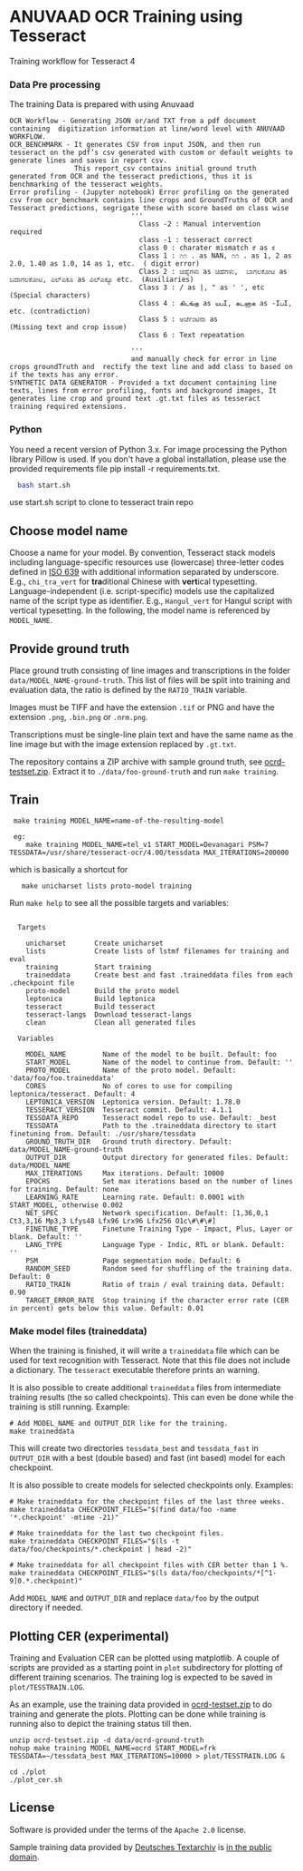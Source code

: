 # ANUVAAD OCR Training using Tesseract

Training workflow for Tesseract 4

### Data Pre processing
The training Data is prepared with using Anuvaad 
```
OCR Workflow - Generating JSON or/and TXT from a pdf document containing  digitization information at line/word level with ANUVAAD WORKFLOW.
OCR_BENCHMARK - It generates CSV from input JSON, and then run tesseract on the pdf’s csv generated with custom or default weights to  generate lines and saves in report csv.
                This report_csv contains initial ground truth generated from OCR and the tesseract predictions, thus it is benchmarking of the tesseract weights. 
Error profiling - (Jupyter notebook) Error profiling on the generated csv from ocr_benchmark contains line crops and GroundTruths of OCR and Tesseract predictions, segrigate these with score based on class wise
                              '''
                                Class -2 : Manual intervention required 
                                class -1 : tesseract correct
                                class 0 : charater mismatch ಕೆ as ಕ
                                Class 1 : ೧೧ . as NAN, ೧೧ . as 1, 2 as 2.0, 1.40 as 1.0, 14 as 1, etc.  ( digit error)
                                Class 2 : ಚಿಹ್ನೆಗಳು as ಚಿಹೆಗಳು,  ಬಾಗಲಕೋಟ as ಬದಾಗಲಕೋಟ, ಎಲ್ಎಕೂ as ಎಲ್‌ಎಕ್ಯೂ etc.  (Auxiliaries)
                                Class 3 : / as |, " as ' ', etc        (Special characters)
                                Class 4 : கிடங்கு as யபI, கடனாக as -IபI, etc. (contradiction)
                                Class 5 : ಅರ್ಜೆಂಟಿನಾ as             (Missing text and crop issue)
                                Class 6 : Text repeatation

                              ''' 
                              and manually check for error in line crops groundTruth and  rectify the text line and add class to based on if the texts has any error.
SYNTHETIC DATA GENERATOR - Provided a txt document containing line texts, lines from error profiling, fonts and background images, It generates line crop and ground text .gt.txt files as tesseract training required extensions.
```


### Python
You need a recent version of Python 3.x. For image processing the Python library Pillow is used. If you don't have a global installation, please use the provided requirements file pip install -r requirements.txt.
```sh
  bash start.sh
```
use start.sh script to clone to tesseract train repo


## Choose model name

Choose a name for your model. By convention, Tesseract stack models including
language-specific resources use (lowercase) three-letter codes defined in
[ISO 639](https://en.wikipedia.org/wiki/List_of_ISO_639-1_codes) with additional
information separated by underscore. E.g., `chi_tra_vert` for **tra**ditional
Chinese with **vert**ical typesetting. Language-independent (i.e. script-specific)
models use the capitalized name of the script type as identifier. E.g.,
`Hangul_vert` for Hangul script with vertical typesetting. In the following,
the model name is referenced by `MODEL_NAME`.

## Provide ground truth

Place ground truth consisting of line images and transcriptions in the folder
`data/MODEL_NAME-ground-truth`. This list of files will be split into training and
evaluation data, the ratio is defined by the `RATIO_TRAIN` variable.

Images must be TIFF and have the extension `.tif` or PNG and have the
extension `.png`, `.bin.png` or `.nrm.png`.

Transcriptions must be single-line plain text and have the same name as the
line image but with the image extension replaced by `.gt.txt`.

The repository contains a ZIP archive with sample ground truth, see
[ocrd-testset.zip](./ocrd-testset.zip). Extract it to `./data/foo-ground-truth` and run
`make training`.

## Train

```
 make training MODEL_NAME=name-of-the-resulting-model
 
 eg:
    make training MODEL_NAME=tel_v1 START_MODEL=Devanagari PSM=7 TESSDATA=/usr/share/tesseract-ocr/4.00/tessdata MAX_ITERATIONS=200000
```

which is basically a shortcut for

```
   make unicharset lists proto-model training
```

Run `make help` to see all the possible targets and variables:

<!-- BEGIN-EVAL -w '```' '```' -- make help -->
```

  Targets

    unicharset       Create unicharset
    lists            Create lists of lstmf filenames for training and eval
    training         Start training
    traineddata      Create best and fast .traineddata files from each .checkpoint file
    proto-model      Build the proto model
    leptonica        Build leptonica
    tesseract        Build tesseract
    tesseract-langs  Download tesseract-langs
    clean            Clean all generated files

  Variables

    MODEL_NAME         Name of the model to be built. Default: foo
    START_MODEL        Name of the model to continue from. Default: ''
    PROTO_MODEL        Name of the proto model. Default: 'data/foo/foo.traineddata'
    CORES              No of cores to use for compiling leptonica/tesseract. Default: 4
    LEPTONICA_VERSION  Leptonica version. Default: 1.78.0
    TESSERACT_VERSION  Tesseract commit. Default: 4.1.1
    TESSDATA_REPO      Tesseract model repo to use. Default: _best
    TESSDATA           Path to the .traineddata directory to start finetuning from. Default: ./usr/share/tessdata
    GROUND_TRUTH_DIR   Ground truth directory. Default: data/MODEL_NAME-ground-truth
    OUTPUT_DIR         Output directory for generated files. Default: data/MODEL_NAME
    MAX_ITERATIONS     Max iterations. Default: 10000
    EPOCHS             Set max iterations based on the number of lines for training. Default: none
    LEARNING_RATE      Learning rate. Default: 0.0001 with START_MODEL, otherwise 0.002
    NET_SPEC           Network specification. Default: [1,36,0,1 Ct3,3,16 Mp3,3 Lfys48 Lfx96 Lrx96 Lfx256 O1c\#\#\#]
    FINETUNE_TYPE      Finetune Training Type - Impact, Plus, Layer or blank. Default: ''
    LANG_TYPE          Language Type - Indic, RTL or blank. Default: ''
    PSM                Page segmentation mode. Default: 6
    RANDOM_SEED        Random seed for shuffling of the training data. Default: 0
    RATIO_TRAIN        Ratio of train / eval training data. Default: 0.90
    TARGET_ERROR_RATE  Stop training if the character error rate (CER in percent) gets below this value. Default: 0.01
```

<!-- END-EVAL -->


### Make model files (traineddata)

When the training is finished, it will write a `traineddata` file which can be used
for text recognition with Tesseract. Note that this file does not include a
dictionary. The `tesseract` executable therefore prints an warning.

It is also possible to create additional `traineddata` files from intermediate
training results (the so called checkpoints). This can even be done while the
training is still running. Example:

    # Add MODEL_NAME and OUTPUT_DIR like for the training.
    make traineddata

This will create two directories `tessdata_best` and `tessdata_fast` in `OUTPUT_DIR`
with a best (double based) and fast (int based) model for each checkpoint.

It is also possible to create models for selected checkpoints only. Examples:

    # Make traineddata for the checkpoint files of the last three weeks.
    make traineddata CHECKPOINT_FILES="$(find data/foo -name '*.checkpoint' -mtime -21)"

    # Make traineddata for the last two checkpoint files.
    make traineddata CHECKPOINT_FILES="$(ls -t data/foo/checkpoints/*.checkpoint | head -2)"

    # Make traineddata for all checkpoint files with CER better than 1 %.
    make traineddata CHECKPOINT_FILES="$(ls data/foo/checkpoints/*[^1-9]0.*.checkpoint)"

Add `MODEL_NAME` and `OUTPUT_DIR` and replace `data/foo` by the output directory if needed.

## Plotting CER (experimental)

Training and Evaluation CER can be plotted using matplotlib. A couple of scripts are provided
as a starting point in `plot` subdirectory for plotting of different training scenarios. The training
log is expected to be saved in `plot/TESSTRAIN.LOG`.

As an example, use the training data provided in 
[ocrd-testset.zip](./ocrd-testset.zip) to do training and generate the plots.
Plotting can be done while training is running also to depict the training status till then.
```
unzip ocrd-testset.zip -d data/ocrd-ground-truth
nohup make training MODEL_NAME=ocrd START_MODEL=frk TESSDATA=~/tessdata_best MAX_ITERATIONS=10000 > plot/TESSTRAIN.LOG &
```
```
cd ./plot
./plot_cer.sh 
```
## License

Software is provided under the terms of the `Apache 2.0` license.

Sample training data provided by [Deutsches Textarchiv](https://deutschestextarchiv.de) is [in the public domain](http://creativecommons.org/publicdomain/mark/1.0/).
